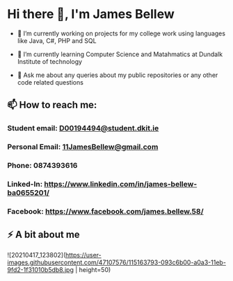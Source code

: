 # Hi there 👋, I'm James Bellew




- 🔭 I’m currently working on projects for my college work using languages like Java, C#, PHP and SQL
- 🌱 I’m currently learning Computer Science and Matahmatics at Dundalk Institute of technology

- 💬 Ask me about any queries about my public repositories or any other code related questions
## 📫 How to reach me:
  ### Student email: D00194494@student.dkit.ie
  ### Personal Email: 11JamesBellew@gmail.com
  ### Phone: 0874393616
  ### Linked-In: https://www.linkedin.com/in/james-bellew-ba0655201/
  ### Facebook: https://www.facebook.com/james.bellew.58/
  
## ⚡ A bit about me 


![20210417_123802](https://user-images.githubusercontent.com/47107576/115163793-093c6b00-a0a3-11eb-9fd2-1f31010b5db8.jpg | height=50)


